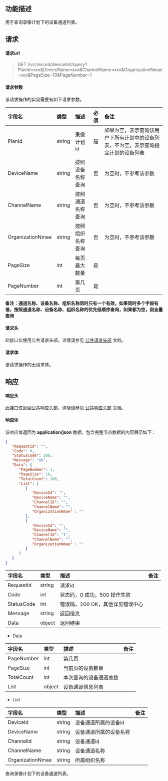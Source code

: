 ## 功能描述

用于查询录像计划下的设备通道列表。

## 请求

#### 请求url

> GET /ivc/record/devicelist/query?PlanId=xxx&DeviceName=xxx&ChannelName=xxx&OrganizationNmae=xxx&PageSize=10&PageNumber=1

#### 请求参数

该请求操作的实现需要有如下请求参数。

| 字段名           | 类型   | 描述             | 必须 | 备注                                                         |
| :--------------- | :----- | :--------------- | :--- | :----------------------------------------------------------- |
| PlanId           | string | 录像计划id       | 是   | 如果为空，表示查询该用户下所有计划中的设备列表，不为空，表示查询指定计划的设备列表 |
| DeviceName       | string | 按照设备名称查询 | 否   | 为空时，不参考该参数                                         |
| ChannelName      | string | 按照通道名称查询 | 否   | 为空时，不参考该参数                                         |
| OrganizationNmae | string | 按照组织名称查询 | 否   | 为空时，不参考该参数                                         |
| PageSize         | int    | 每页最大数量     | 是   |                                                              |
| PageNumber       | int    | 第几页           | 是   |                                                              |

**备注：通道名称、设备名称、组织名称同时只有一个有效，如果同时多个字段有值，按照通道名称、设备名称、组织名称的优先级顺序查询，如果都为空，则全量查询**

#### 请求头

此接口仅使用公共请求头部，详情请参见 [公共请求头部](https://cloud.tencent.com/document/product/1344/50451) 文档。

#### 请求体

该请求操作的无请求体。

## 响应

#### 响应头

此接口仅返回公共响应头部，详情请参见 [公共响应头部](https://cloud.tencent.com/document/product/1344/50452) 文档。

#### 响应体

该响应体返回为 **application/json** 数据，包含完整节点数据的内容展示如下：

```json
{
   "RequestId": "",
   "Code": 0,
   "StatusCode": 200,
   "Message": "ok",
   "Data": {
      "PageNumber": 1,
      "PageSize": 10,
      "TotalCount": 100,
      "List": [
         {
            "DeviceId": "",
            "DeviceName": "",
            "ChannelId": "",
            "ChannelName": "",
			"OrganizationNmae" : ""
         },
         {
            "DeviceId": "",
            "DeviceName": "",
            "ChannelId": "1",
            "ChannelName": "",
			"OrganizationNmae" : ""
         }
      ]
   }
}
```

| 字段名     | 类型   | 描述                             | 备注 |
| :--------- | :----- | :------------------------------- | :--- |
| RequestId  | string | 请求id                           |      |
| Code       | int    | 状态码，0 成功，500 操作失败     |      |
| StatusCode | int    | 错误码，200 OK，其他详见错误中心 |      |
| Message    | string | 返回信息                         |      |
| Data       | object | 返回结果                         |      |

+ Data

| 字段名     | 类型   | 描述                   | 备注 |
| :--------- | :----- | :--------------------- | :--- |
| PageNumber | int    | 第几页                 |      |
| PageSize   | int    | 当前页的设备数量       |      |
| TotalCount | int    | 本次查询的设备通道总数 |      |
| List       | object | 设备通道信息列表       |      |

+ List

| 字段名           | 类型   | 描述                   | 备注 |
| :--------------- | :----- | :--------------------- | :--- |
| DeviceId         | string | 设备通道所属的设备id   |      |
| DeviceName       | string | 设备通道所属的设备名称 |      |
| ChannelId        | string | 设备通道id             |      |
| ChannelName      | string | 设备通道名称           |      |
| OrganizationNmae | string | 所属组织名称           |      |

查询录像计划下的设备通道列表。
